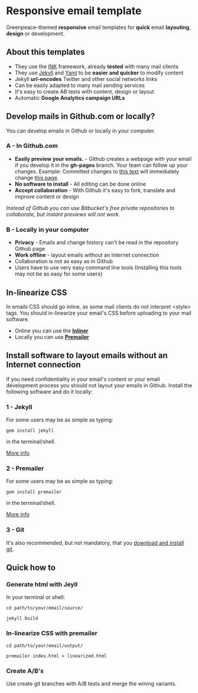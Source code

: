 # Responsive email template

Greenpeace-themed **responsive** email templates for **quick** email **layouting**, **design** or development.

## About this templates
+ They use the [INK](http://zurb.com/ink/) framework, already **tested** with many mail clients
+ They use [Jekyll](http://jekyllrb.com/) and [Yaml](http://www.yaml.org/) to be **easier and quicker** to modify content
+ Jekyll **url-encodes** Twitter and other social networks links
+ Can be easily adapted to many mail sending services
+ It's easy to create AB tests with content, design or layout
+ Automatic **Google Analytics campaign URLs**

## Develop mails in Github.com or locally?

You can develop emails in Github or locally in your computer. 

### A - In Github.com
+ **Easily preview your emails.** - Github creates a webpage with your email if you develop it in the **gh-pages** branch. Your team can follow up your changes. Example: Committed changes to [this text](https://github.com/osvik/m-templates/blob/gh-pages/newsletter/index.html) will immediately change [this page](http://osvik.github.io/m-templates/newsletter/index.html). 
+ **No software to install** - All editing can be done online
+ **Accept collaboration** - With Github it's easy to fork, translate and improve content or design

_Instead of Github you can use Bitbucket's free private repositories to collaborate, but instant previews will not work._


### B - Locally in your computer
+ **Privacy** - Emails and change history can't be read in the repository Github page
+ **Work offline** - layout emails without an Internet connection
+ Collaboration is not as easy as in Github
+ Users have to use very easy command line tools (Installing this tools may not be as easy for some users)


## In-linearize CSS
In emails CSS should go inline, as some mail clients do not interpret &lt;style&gt; tags. You should in-linearize your email's CSS before uploading to your mail software.

+ Online you can use the **[Inliner](http://zurb.com/ink/inliner.php)**
+ Locally you can use **[Premailer](https://github.com/osvik/m-templates#2---premailer)**

## Install software to layout emails without an Internet connection

If you need confidentiality in your email's content or your email development process you should not layout your emails in Github. Install the following software and do it locally:

### 1 - Jekyll

For some users may be as simple as typing:

`gem install jekyll`

in the terminal/shell.

[More info](http://jekyllrb.com/docs/installation/)

### 2 - Premailer

For some users may be as simple as typing:

`gem install premailer`

in the terminal/shell.

[More info](https://github.com/premailer/premailer)

### 3 - Git

It's also recommended, but not mandatory, that you [download and install git](http://git-scm.com/downloads/).

## Quick how to

### Generate html with Jeyll

In your terminal or shell:

`cd path/to/your/email/source/`

`jekyll build`

### In-linearize CSS with premailer

`cd path/to/your/email/output/`

`premailer index.html > linearized.html`

### Create A/B's

Use create git branches with A/B tests and merge the wining variants.

